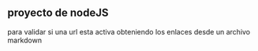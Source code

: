 ## proyecto de nodeJS
para validar si una url esta activa obteniendo los enlaces desde un archivo markdown
